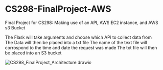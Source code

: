 # CS298-FinalProject-AWS
Final Project for CS298: Making use of an API, AWS EC2 instance, and AWS s3 Bucket 

The Flask will take arguments and choose which API to collect data from 
The Data will then be placed into a txt file
The name of the text file will corrospond to the time and date the request was made 
The txt file will then be placed into an S3 bucket 

![CS298_FinalProject_Architecture drawio](https://user-images.githubusercontent.com/113312460/206938962-4c40eefa-ed0a-46eb-9750-0e1e667020ee.png)
